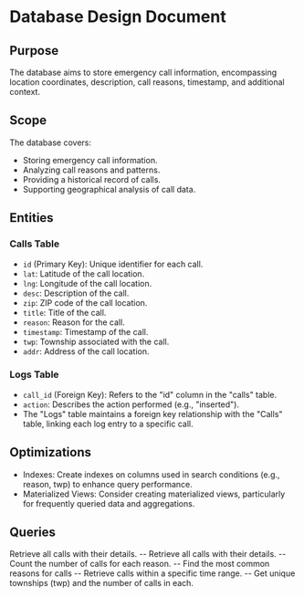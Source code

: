 # Database Design Document

## Purpose
The database aims to store emergency call information, encompassing location coordinates, description, call reasons, timestamp, and additional context.

## Scope
The database covers:
- Storing emergency call information.
- Analyzing call reasons and patterns.
- Providing a historical record of calls.
- Supporting geographical analysis of call data.

## Entities

### Calls Table
- `id` (Primary Key): Unique identifier for each call.
- `lat`: Latitude of the call location.
- `lng`: Longitude of the call location.
- `desc`: Description of the call.
- `zip`: ZIP code of the call location.
- `title`: Title of the call.
- `reason`: Reason for the call.
- `timestamp`: Timestamp of the call.
- `twp`: Township associated with the call.
- `addr`: Address of the call location.

### Logs Table
- `call_id` (Foreign Key): Refers to the "id" column in the "calls" table.
- `action`: Describes the action performed (e.g., "inserted").
- The "Logs" table maintains a foreign key relationship with the "Calls" table, linking each log entry to a specific call.

## Optimizations
- Indexes: Create indexes on columns used in search conditions (e.g., reason, twp) to enhance query performance.
- Materialized Views: Consider creating materialized views, particularly for frequently queried data and aggregations.

## Queries
Retrieve all calls with their details.
-- Retrieve all calls with their details.
-- Count the number of calls for each reason.
-- Find the most common reasons for calls
-- Retrieve calls within a specific time range.
-- Get unique townships (twp) and the number of calls in each.


